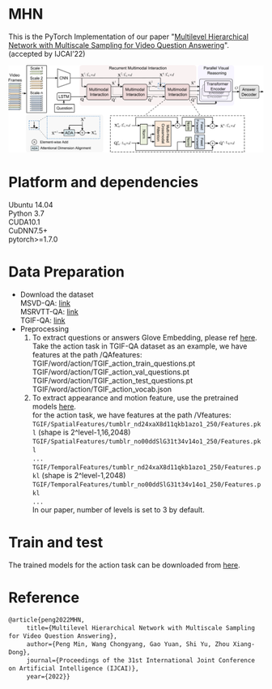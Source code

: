 # MHN
This is the PyTorch Implementation of our paper "[Multilevel Hierarchical Network with Multiscale Sampling for Video Question Answering](https://arxiv.org/abs/2205.04061)". (accepted by IJCAI’22)

![alt text](docs/fig2.png 'overview of the network')

# Platform and dependencies
Ubuntu 14.04  
Python 3.7  
CUDA10.1  
CuDNN7.5+  
pytorch>=1.7.0

# Data Preparation
* Download the dataset  
  MSVD-QA: [link](https://github.com/xudejing/video-question-answering)   
  MSRVTT-QA: [link](https://github.com/xudejing/video-question-answering)   
  TGIF-QA: [link](https://github.com/YunseokJANG/tgif-qa)   
* Preprocessing
  1. To extract questions or answers Glove Embedding, please ref [here](https://github.com/thaolmk54/hcrn-videoqa).  
  Take the action task in TGIF-QA dataset as an example, we have features at the path /QAfeatures:
  TGIF/word/action/TGIF_action_train_questions.pt
  TGIF/word/action/TGIF_action_val_questions.pt
  TGIF/word/action/TGIF_action_test_questions.pt
  TGIF/word/action/TGIF_action_vocab.json
  2. To extract appearance and motion feature, use the pretrained models [here](https://drive.google.com/open?id=1xbYbZ7rpyjftI_KCk6YuL-XrfQDz7Yd4).  
  for the action task, we have features at the path /Vfeatures:  
  `TGIF/SpatialFeatures/tumblr_nd24xaX8d11qkb1azo1_250/Features.pkl` (shape is 2^level-1,16,2048)  
  `TGIF/SpatialFeatures/tumblr_no00ddSlG31t34v14o1_250/Features.pkl`  
  `...`  
  `TGIF/TemporalFeatures/tumblr_nd24xaX8d11qkb1azo1_250/Features.pkl` (shape is 2^level-1,2048)  
  `TGIF/TemporalFeatures/tumblr_no00ddSlG31t34v14o1_250/Features.pkl`  
  `...`  
  In our paper, number of levels is set to 3 by default.
  
# Train and test
The trained models for the action task can be downloaded from [here](https://drive.google.com/file/d/1xf0O5lwEjPqT1xoQL1tvq0q_h6ETImiF/view?usp=sharing).

# Reference
```
@article{peng2022MHN,
     title={Multilevel Hierarchical Network with Multiscale Sampling for Video Question Answering},
     author={Peng Min, Wang Chongyang, Gao Yuan, Shi Yu, Zhou Xiang-Dong},
     journal={Proceedings of the 31st International Joint Conference on Artificial Intelligence (IJCAI)},
     year={2022}}
```
